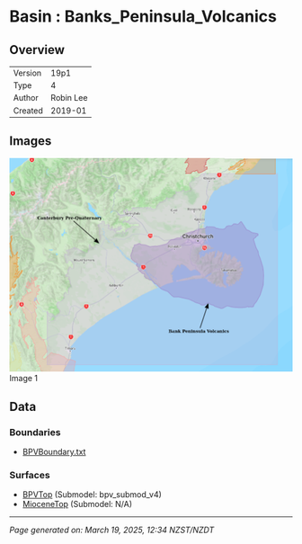 # Basin : Banks_Peninsula_Volcanics

## Overview
|         |                     |
|---------|---------------------|
| Version | 19p1           |
| Type    | 4        |
| Author  | Robin Lee            |
| Created | 2019-01           |


## Images
![](../images/basins/canterbury_region.png) Image 1

## Data
### Boundaries
- [BPVBoundary.txt](../../velocity_modelling/Data/Boundaries/BPVBoundary.txt)

### Surfaces
- [BPVTop](../../velocity_modelling/Data/Canterbury_Basin/BPV/BPVTop.in) (Submodel: bpv_submod_v4)
- [MioceneTop](../../velocity_modelling/Data/Canterbury_Basin/Pre_Quaternary/MioceneTop.in) (Submodel: N/A)

---
*Page generated on: March 19, 2025, 12:34 NZST/NZDT*
